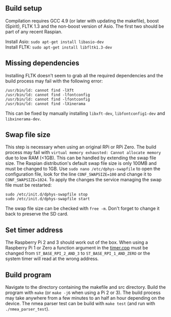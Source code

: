 Build setup
---
Compilation requires GCC 4.9 (or later with updating the makefile), boost (Spirit), FLTK 1.3 and the non-boost version of Asio. The first two should be part of any recent Raspian.

Install Asio: `sudo apt-get install libasio-dev`<br>
Install FLTK: `sudo apt-get install libfltk1.3-dev`<br>

Missing dependencies
---
Installing FLTK doesn't seem to grab all the required dependencies and the build process may fail with the following error:
```
/usr/bin/ld: cannot find -lXft
/usr/bin/ld: cannot find -lfontconfig
/usr/bin/ld: cannot find -lfontconfig
/usr/bin/ld: cannot find -lXinerama
```
This can be fixed by manually installing `libxft-dev`, `libfontconfig1-dev` and `libxinerama-dev`.

Swap file size
---
This step is necessary when using an original RPi or RPi Zero. The build process may fail with `virtual memory exhausted: Cannot allocate memory` due to low RAM (<1GB). This can be handled by extending the swap file size. The Raspian distribution's default swap file size is only 100MB and must be changed to 1GB. Use `sudo nano /etc/dphys-swapfile` to open the configuration file, look for the line `CONF_SWAPSIZE=100` and change it to `CONF_SWAPSIZE=1024`. To apply the changes the service managing the swap file must be restarted:
```
sudo /etc/init.d/dphys-swapfile stop
sudo /etc/init.d/dphys-swapfile start
```
The swap file size can be checked with `free -m`. Don't forget to change it back to preserve the SD card.

Set timer address
---
The Raspberry Pi 2 and 3 should work out of the box. When using a Raspberry Pi 1 or Zero a function argument in the [timer.cpp](src/timer.cpp#L20) must be changed from `ST_BASE_RPI_2_AND_3` to `ST_BASE_RPI_1_AND_ZERO` or the system timer will read at the wrong address.

Build program
---
Navigate to the directory containing the makefile and src directory. Build the program with `make` (or `make -j6` when using a Pi 2 or 3). The build process may take anywhere from a few minutes to an half an hour depending on the device. The nmea parser test can be build with `make test` (and run with `./nmea_parser_test`).
